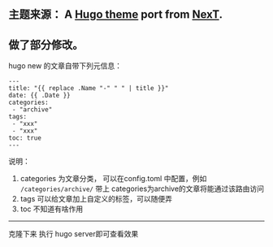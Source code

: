 主题来源： 
A [Hugo theme](https://github.com/xtfly/hugo-theme-next) port from [NexT](https://github.com/iissnan/hexo-theme-next).
----

做了部分修改。
----

hugo new 的文章自带下列元信息：   
```
---
title: "{{ replace .Name "-" " " | title }}"
date: {{ .Date }}
categories:
 - "archive"
tags:
 - "xxx"
 - "xxx"
toc: true
---
```
说明：
1. categories 为文章分类， 可以在config.toml 中配置，例如 `/categories/archive/`
   带上 categories为archive的文章将能通过该路由访问
2. tags 可以给文章加上自定义的标签，可以随便弄
3. toc 不知道有啥作用


----
克隆下来 执行 hugo server即可查看效果